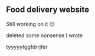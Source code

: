 ## Food delivery website 

Still working on it 😔 

deleted some nonsense I wrote

tyyyyytggfdrrjfer
